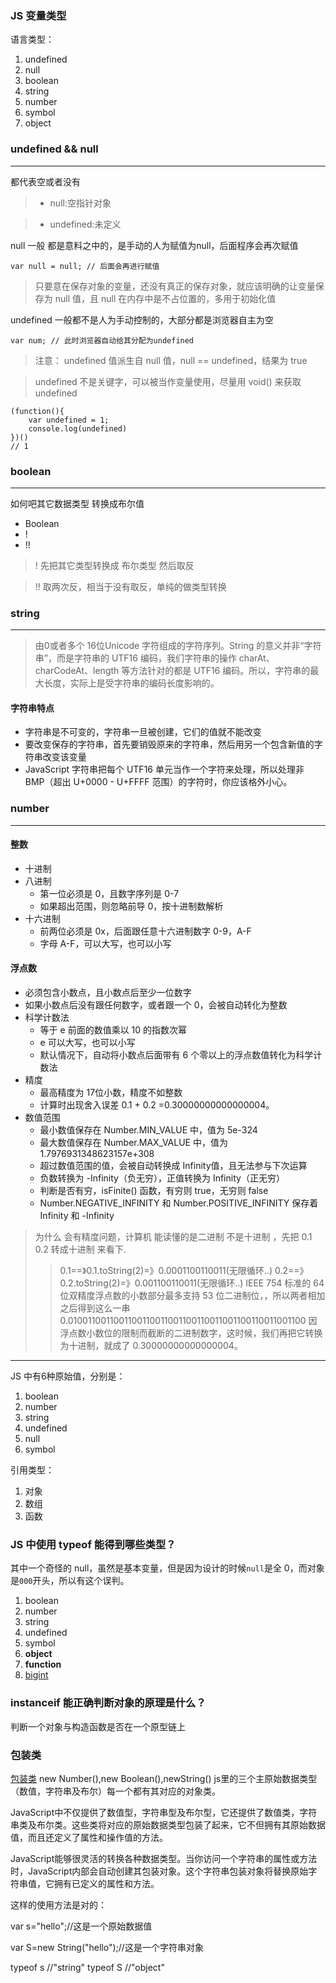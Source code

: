 ### JS 变量类型

语言类型：

1. undefined
2. null
3. boolean
4. string
5. number
6. symbol
7. object

### undefined && null
---

都代表空或者没有
> - null:空指针对象

> - undefined:未定义

null 一般 都是意料之中的，是手动的人为赋值为null，后面程序会再次赋值

```
var null = null; // 后面会再进行赋值
```
> 只要意在保存对象的变量，还没有真正的保存对象，就应该明确的让变量保存为 null 值，且 null 在内存中是不占位置的，多用于初始化值

undefined 一般都不是人为手动控制的，大部分都是浏览器自主为空

```
var num; // 此时浏览器自动给其分配为undefined
```
> 注意： undefined 值派生自 null 值，null == undefined，结果为 true

> undefined 不是关键字，可以被当作变量使用，尽量用 void() 来获取 undefined

```
(function(){
    var undefined = 1;
    console.log(undefined)
})()
// 1
```

### boolean
---

如何吧其它数据类型 转换成布尔值

- Boolean
- !
- !!

> ! 先把其它类型转换成 布尔类型 然后取反

> !! 取两次反，相当于没有取反，单纯的做类型转换

### string
---
> 由0或者多个 16位Unicode 字符组成的字符序列。String 的意义并非“字符串”，而是字符串的 UTF16 编码，我们字符串的操作 charAt、charCodeAt、length 等方法针对的都是 UTF16 编码。所以，字符串的最大长度，实际上是受字符串的编码长度影响的。

#### 字符串特点
- 字符串是不可变的，字符串一旦被创建，它们的值就不能改变
- 要改变保存的字符串，首先要销毁原来的字符串，然后用另一个包含新值的字符串改变该变量
- JavaScript 字符串把每个 UTF16 单元当作一个字符来处理，所以处理非 BMP（超出 U+0000 - U+FFFF 范围）的字符时，你应该格外小心。


### number
---

#### 整数
- 十进制
- 八进制
   - 第一位必须是 0，且数字序列是 0-7
   - 如果超出范围，则忽略前导 0，按十进制数解析
- 十六进制
   - 前两位必须是 0x，后面跟任意十六进制数字 0-9，A-F
   - 字母 A-F，可以大写，也可以小写

#### 浮点数
- 必须包含小数点，且小数点后至少一位数字
- 如果小数点后没有跟任何数字，或者跟一个 0，会被自动转化为整数
- 科学计数法
   - 等于 e 前面的数值乘以 10 的指数次幂
   - e 可以大写，也可以小写
   - 默认情况下，自动将小数点后面带有 6 个零以上的浮点数值转化为科学计数法
- 精度
   - 最高精度为 17位小数，精度不如整数
   - 计算时出现舍入误差 0.1 + 0.2 =0.30000000000000004。
- 数值范围
   - 最小数值保存在 Number.MIN_VALUE 中，值为 5e-324
   - 最大数值保存在 Number.MAX_VALUE 中，值为 1.7976931348623157e+308
   - 超过数值范围的值，会被自动转换成 Infinity值，且无法参与下次运算
   -  负数转换为 -Infinity（负无穷），正值转换为 Infinity（正无穷）
   - 判断是否有穷，isFinite() 函数，有穷则 true，无穷则 false
   - Number.NEGATIVE_INFINITY 和 Number.POSITIVE_INFINITY 保存着 Infinity 和 -Infinity

> 为什么 会有精度问题，计算机 能读懂的是二进制 不是十进制 ，先把 0.1 0.2 转成十进制 来看下.
>> 0.1==》0.1.toString(2)=》0.0001100110011(无限循环..)
0.2==》0.2.toString(2)=》0.001100110011(无限循环..)
>> IEEE 754 标准的 64 位双精度浮点数的小数部分最多支持 53 位二进制位，，所以两者相加之后得到这么一串 0.0100110011001100110011001100110011001100110011001100 因浮点数小数位的限制而截断的二进制数字，这时候，我们再把它转换为十进制，就成了 0.30000000000000004。
   ---
   



JS 中有6种原始值，分别是：

1. boolean
2. number
3. string
4. undefined
5. null
6. symbol

引用类型：

1. 对象
2. 数组
3. 函数


### JS 中使用 typeof 能得到哪些类型？

其中一个奇怪的 null，虽然是基本变量，但是因为设计的时候`null`是全 0，而对象是`000`开头，所以有这个误判。

1. boolean
2. number
3. string
4. undefined
5. symbol
6. **object**
7. **function**
8. [bigint](https://developer.mozilla.org/en-US/docs/Web/JavaScript/Reference/Global_Objects/BigInt)

### instanceif 能正确判断对象的原理是什么？

判断一个对象与构造函数是否在一个原型链上

### 包装类 
[包装类](https://www.ucloud.cn/yun/94500.html)
new Number(),new Boolean(),newString()
js里的三个主原始数据类型（数值，字符串及布尔）每一个都有其对应的对象类。

JavaScript中不仅提供了数值型，字符串型及布尔型，它还提供了数值类，字符串类及布尔类。这些类将对应的原始数据类型包装了起来，它不但拥有其原始数据值，而且还定义了属性和操作值的方法。

JavaScript能够很灵活的转换各种数据类型。当你访问一个字符串的属性或方法时，JavaScript内部会自动创建其包装对象。这个字符串包装对象将替换原始字符串值，它拥有已定义的属性和方法。

这样的使用方法是对的：

var s="hello";//这是一个原始数据值
 
var S=new String("hello");//这是一个字符串对象

typeof s //"string"
typeof S //"object"
